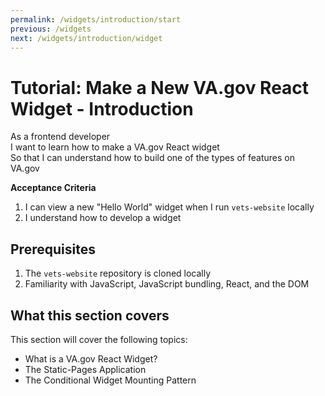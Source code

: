 ```yaml
---
permalink: /widgets/introduction/start
previous: /widgets
next: /widgets/introduction/widget
---
```


# Tutorial: Make a New VA.gov React Widget - Introduction

As a frontend developer <br />
I want to learn how to make a VA.gov React widget <br />
So that I can understand how to build one of the types of features on VA.gov

**Acceptance Criteria**

1.  I can view a new "Hello World" widget when I run `vets-website` locally
1.  I understand how to develop a widget

## Prerequisites

1.  The `vets-website` repository is cloned locally
1.  Familiarity with JavaScript, JavaScript bundling, React, and the DOM

## What this section covers

This section will cover the following topics:

- What is a VA.gov React Widget?
- The Static-Pages Application
- The Conditional Widget Mounting Pattern
